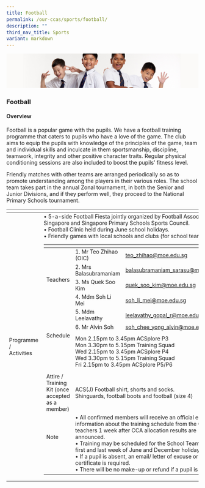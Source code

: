 ```yaml
---
title: Football
permalink: /our-ccas/sports/football/
description: ""
third_nav_title: Sports
variant: markdown
---
```

![](/images/Sub-banner2.jpg)

### Football

#### Overview

Football is a popular game with the pupils. We have a football training programme that caters to pupils who have a love of the game. The club aims to equip the pupils with knowledge of the principles of the game, team and individual skills and inculcate in them sportsmanship, discipline, teamwork, integrity and other positive character traits. Regular physical conditioning sessions are also included to boost the pupils’ fitness level.

  

Friendly matches with other teams are arranged periodically so as to promote understanding among the players in their various roles. The school team takes part in the annual Zonal tournament, in both the Senior and Junior Divisions, and if they perform well, they proceed to the National Primary Schools tournament.

<table><thead><tr><th></th><th></th><th></th></tr></thead><tbody><tr><td>Programme / <br>Activities</td><td colspan="2">• 5-a-side Football Fiesta jointly organized by Football Association of Singapore and Singapore Primary Schools Sports Council.<br>• Football Clinic held during June school holidays.<br>• Friendly games with local schools and clubs (for school teams).<table><thead><tr><th></th><th></th><th></th></tr></thead><tbody><tr><td rowspan="6">Teachers<br><br><br><br></td><td>1. Mr Teo Zhihao (OIC)</td><td><a href="mailto:teo_zhihao@moe.edu.sg">teo_zhihao@moe.edu.sg</a></td></tr><tr><td>2. Mrs Balasubramaniam</td><td><a href="mailto:balasubramaniam_sarasu@moe.edu.sg">balasubramaniam_sarasu@moe.edu.sg</a></td></tr><tr><td>3. Ms Quek Soo Kim</td><td><a href="mailto:quek_soo_kim@moe.edu.sg">quek_soo_kim@moe.edu.sg</a></td></tr><tr><td>4. Mdm Soh Li Mei</td><td><a href="mailto:soh_li_mei@moe.edu.sg">soh_li_mei@moe.edu.sg</a></td></tr><tr><td>5. Mdm Leelavathy</td><td><a href="mailto:leelavathy_gopal_r@moe.edu.sg">leelavathy_gopal_r@moe.edu.sg</a></td></tr><tr><td>6. Mr Alvin Soh</td><td><a href="mailto:soh_chee_yong_alvin@moe.edu.sg">soh_chee_yong_alvin@moe.edu.sg</a></td></tr><tr><td>Schedule<br><br><br><br><br><br></td><td colspan="2">Mon 2.15pm to 3.45pm ACSplore P3<br>Mon 3.30pm to 5.15pm Training Squad<br>Wed 2.15pm to 3.45pm ACSplore P4<br>Wed 3.30pm to 5.15pm Training Squad<br>Fri 2.15pm to 3.45pm ACSplore P5/P6</td></tr><tr><td>Attire / Training Kit (once accepted as a member)</td><td colspan="2">ACS(J) Football shirt, shorts and socks.<br>Shinguards, football boots and football (size 4)</td></tr><tr><td>Note<br><br><br></td><td colspan="2">• All confirmed members will receive an official email with information about the training schedule from the CCA teachers 1 week after CCA allocation results are announced.<br>• Training may be scheduled for the School Teams in the first and last week of June and December holidays.<br>• If a pupil is absent, an email/ letter of excuse or a medical certificate is required.<br>• There will be no make-up or refund if a pupil is absent</td></tr></tbody></table></td></tr></tbody></table>